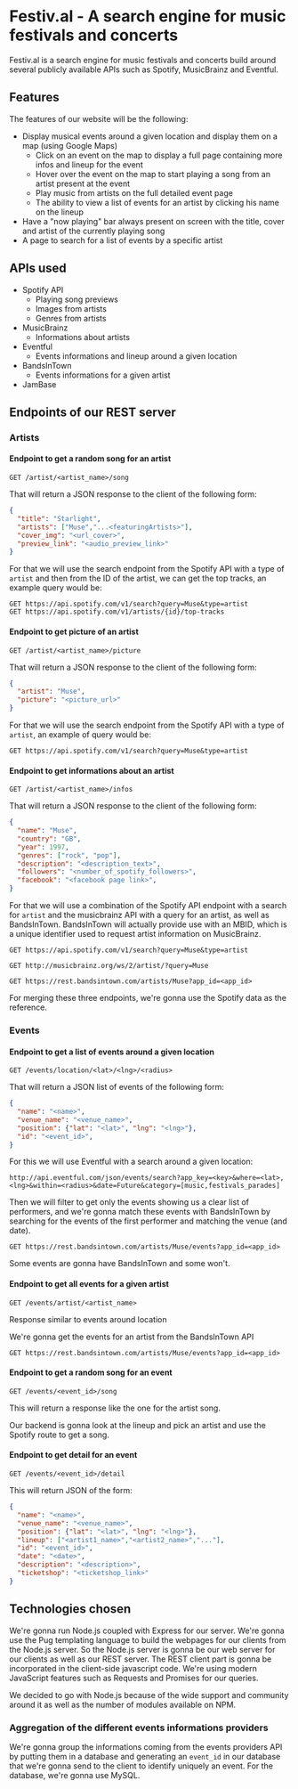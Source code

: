 # Festiv.al - A search engine for music festivals and concerts

Festiv.al is a search engine for music festivals and concerts build around several publicly available APIs such as Spotify, MusicBrainz and Eventful.

## Features

The features of our website will be the following:

* Display musical events around a given location and display them on a map (using Google Maps)
  * Click on an event on the map to display a full page containing more infos and lineup for the event
  * Hover over the event on the map to start playing a song from an artist present at the event
  * Play music from artists on the full detailed event page
  * The ability to view a list of events for an artist by clicking his name on the lineup
* Have a "now playing" bar always present on screen with the title, cover and artist of the currently playing song
* A page to search for a list of events by a specific artist

## APIs used

* Spotify API
  * Playing song previews
  * Images from artists
  * Genres from artists
* MusicBrainz
  * Informations about artists
* Eventful
  * Events informations and lineup around a given location
* BandsInTown
  * Events informations for a given artist
* JamBase

## Endpoints of our REST server

### Artists

#### Endpoint to get a random song for an artist

```
GET /artist/<artist_name>/song
```

That will return a JSON response to the client of the following form:

```json
{
  "title": "Starlight",
  "artists": ["Muse","...<featuringArtists>"],
  "cover_img": "<url_cover>",
  "preview_link": "<audio_preview_link>"
}
```

For that we will use the search endpoint from the Spotify API with a type of `artist` and then from the ID of the artist, we can get the top tracks, an example query would be:

```
GET https://api.spotify.com/v1/search?query=Muse&type=artist
GET https://api.spotify.com/v1/artists/{id}/top-tracks
```

#### Endpoint to get picture of an artist

```
GET /artist/<artist_name>/picture
```

That will return a JSON response to the client of the following form:

```json
{
  "artist": "Muse",
  "picture": "<picture_url>"
}
```

For that we will use the search endpoint from the Spotify API with a type of `artist`, an example of query would be:

```
GET https://api.spotify.com/v1/search?query=Muse&type=artist
```

#### Endpoint to get informations about an artist

```
GET /artist/<artist_name>/infos
```

That will return a JSON response to the client of the following form:

```json
{
  "name": "Muse",
  "country": "GB",
  "year": 1997,
  "genres": ["rock", "pop"],
  "description": "<description_text>",
  "followers": "<number_of_spotify_followers>",
  "facebook": "<facebook page link>",
}
```

For that we will use a combination of the Spotify API endpoint with a search for `artist` and the musicbrainz API with a query for an artist, as well as BandsInTown. BandsInTown will actually provide use with an MBID, which is a unique identifier used to request artist information on MusicBrainz.

```
GET https://api.spotify.com/v1/search?query=Muse&type=artist
```

```
GET http://musicbrainz.org/ws/2/artist/?query=Muse
```

```
GET https://rest.bandsintown.com/artists/Muse?app_id=<app_id>
```

For merging these three endpoints, we're gonna use the Spotify data as the reference.

### Events

#### Endpoint to get a list of events around a given location

```
GET /events/location/<lat>/<lng>/<radius>
```

That will return a JSON list of events of the following form:

```json
{
  "name": "<name>",
  "venue_name": "<venue_name>",
  "position": {"lat": "<lat>", "lng": "<lng>"},
  "id": "<event_id>",
}
```

For this we will use Eventful with a search around a given location:

```
http://api.eventful.com/json/events/search?app_key=<key>&where=<lat>,<lng>&within=<radius>&date=Future&category=[music,festivals_parades]
```

Then we will filter to get only the events showing us a clear list of performers, and we're gonna match these events with BandsInTown by searching for the events of the first performer and matching the venue (and date).

```
GET https://rest.bandsintown.com/artists/Muse/events?app_id=<app_id>
```

Some events are gonna have BandsInTown and some won't.

#### Endpoint to get all events for a given artist

```
GET /events/artist/<artist_name>
```

Response similar to events around location

We're gonna get the events for an artist from the BandsInTown API

```
GET https://rest.bandsintown.com/artists/Muse/events?app_id=<app_id>
```

#### Endpoint to get a random song for an event

```
GET /events/<event_id>/song
```

This will return a response like the one for the artist song.

Our backend is gonna look at the lineup and pick an artist and use the Spotify route to get a song.

#### Endpoint to get detail for an event

```
GET /events/<event_id>/detail
```

This will return JSON of the form:

```json
{
  "name": "<name>",
  "venue_name": "<venue_name>",
  "position": {"lat": "<lat>", "lng": "<lng>"},
  "lineup": ["<artist1_name>","<artist2_name>","..."],
  "id": "<event_id>",
  "date": "<date>",
  "description": "<description>",
  "ticketshop": "<ticketshop_link>"
}
```

## Technologies chosen

We're gonna run Node.js coupled with Express for our server. We're gonna use the Pug templating language to build the webpages for our clients from the Node.js server. So the Node.js server is gonna be our web server for our clients as well as our REST server. The REST client part is gonna be incorporated in the client-side javascript code. We're using modern JavaScript features such as Requests and Promises for our queries.

We decided to go with Node.js because of the wide support and community around it as well as the number of modules available on NPM.

### Aggregation of the different events informations providers

We're gonna group the informations coming from the events providers API by putting them in a database and generating an `event_id` in our database that we're gonna send to the client to identify uniquely an event. For the database, we're gonna use MySQL.